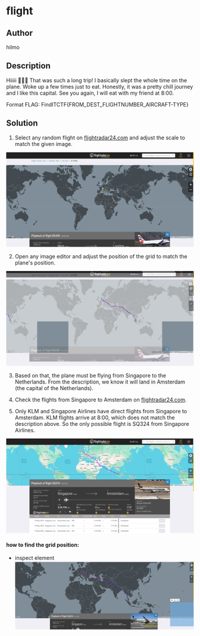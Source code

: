 # flight

## Author
hilmo

## Description
Hiiiii 🥶🥶🥶 That was such a long trip! I basically slept the whole time on the plane. Woke up a few times just to eat. Honestly, it was a pretty chill journey and I like this capital. See you again, I will eat with my friend at 8:00.

Format FLAG: FindITCTF{FROM_DEST_FLIGHTNUMBER_AIRCRAFT-TYPE}

## Solution
1. Select any random flight on [flightradar24.com](https://www.flightradar24.com/) and adjust the scale to match the given image.

![random_plane](./solver/random_plane.png)

2. Open any image editor and adjust the position of the grid to match the plane's position.

![combined](./solver/combined.png)

3. Based on that, the plane must be flying from Singapore to the Netherlands. From the description, we know it will land in Amsterdam (the capital of the Netherlands).

4. Check the flights from Singapore to Amsterdam on [flightradar24.com](https://www.flightradar24.com/).

5. Only KLM and Singapore Airlines have direct flights from Singapore to Amsterdam. KLM flights arrive at 8:00, which does not match the description above. So the only possible flight is SQ324 from Singapore Airlines.

![final](./solver/final.png)

#### how to find the grid position:

- inspect element
![grid](./solver/grid.png)